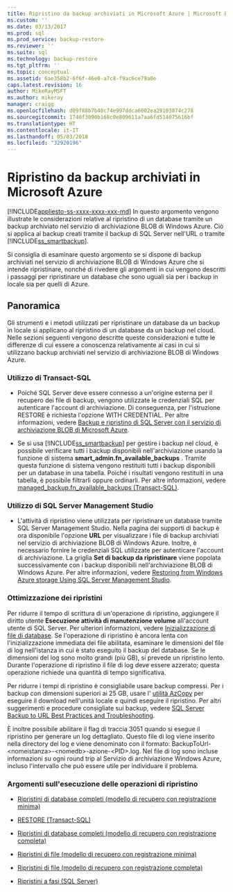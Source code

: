 ```yaml
---
title: Ripristino da backup archiviati in Microsoft Azure | Microsoft Docs
ms.custom: ''
ms.date: 03/13/2017
ms.prod: sql
ms.prod_service: backup-restore
ms.reviewer: ''
ms.suite: sql
ms.technology: backup-restore
ms.tgt_pltfrm: ''
ms.topic: conceptual
ms.assetid: 6ae358b2-6f6f-46e0-a7c8-f9ac6ce79a0e
caps.latest.revision: 16
author: MikeRayMSFT
ms.author: mikeray
manager: craigg
ms.openlocfilehash: d09f88b7b40c74e997ddca6002ea29103874c278
ms.sourcegitcommit: 1740f3090b168c0e809611a7aa6fd514075616bf
ms.translationtype: HT
ms.contentlocale: it-IT
ms.lasthandoff: 05/03/2018
ms.locfileid: "32920196"
---
```

# <a name="restoring-from-backups-stored-in-microsoft-azure"></a>Ripristino da backup archiviati in Microsoft Azure
[!INCLUDE[appliesto-ss-xxxx-xxxx-xxx-md](../../includes/appliesto-ss-xxxx-xxxx-xxx-md.md)]
  In questo argomento vengono illustrate le considerazioni relative al ripristino di un database tramite un backup archiviato nel servizio di archiviazione BLOB di Windows Azure. Ciò si applica ai backup creati tramite il backup di SQL Server nell'URL o tramite [!INCLUDE[ss_smartbackup](../../includes/ss-smartbackup-md.md)].  
  
 Si consiglia di esaminare questo argomento se si dispone di backup archiviati nel servizio di archiviazione BLOB di Windows Azure che si intende ripristinare, nonché di rivedere gli argomenti in cui vengono descritti i passaggi per ripristinare un database che sono uguali sia per i backup in locale sia per quelli di Azure.  
  
## <a name="overview"></a>Panoramica  
 Gli strumenti e i metodi utilizzati per ripristinare un database da un backup in locale si applicano al ripristino di un database da un backup nel cloud.  Nelle sezioni seguenti vengono descritte queste considerazioni e tutte le differenze di cui essere a conoscenza relativamente ai casi in cui si utilizzano backup archiviati nel servizio di archiviazione BLOB di Windows Azure.  
  
### <a name="using-transact-sql"></a>Utilizzo di Transact-SQL  
  
-   Poiché SQL Server deve essere connesso a un'origine esterna per il recupero dei file di backup, vengono utilizzate le credenziali SQL per autenticare l'account di archiviazione. Di conseguenza, per l'istruzione RESTORE è richiesta l'opzione WITH CREDENTIAL. Per altre informazioni, vedere [Backup e ripristino di SQL Server con il servizio di archiviazione BLOB di Microsoft Azure](../../relational-databases/backup-restore/sql-server-backup-and-restore-with-microsoft-azure-blob-storage-service.md).  
  
-   Se si usa [!INCLUDE[ss_smartbackup](../../includes/ss-smartbackup-md.md)] per gestire i backup nel cloud, è possibile verificare tutti i backup disponibili nell'archiviazione usando la funzione di sistema **smart_admin.fn_available_backups** . Tramite questa funzione di sistema vengono restituiti tutti i backup disponibili per un database in una tabella. Poiché i risultati vengono restituiti in una tabella, è possibile filtrarli oppure ordinarli. Per altre informazioni, vedere [managed_backup.fn_available_backups &#40;Transact-SQL&#41;](../../relational-databases/system-functions/managed-backup-fn-available-backups-transact-sql.md).  
  
### <a name="using-sql-server-management-studio"></a>Utilizzo di SQL Server Management Studio  
  
-   L'attività di ripristino viene utilizzata per ripristinare un database tramite SQL Server Management Studio. Nella pagina dei supporti di backup è ora disponibile l'opzione **URL** per visualizzare i file di backup archiviati nel servizio di archiviazione BLOB di Windows Azure. Inoltre, è necessario fornire le credenziali SQL utilizzate per autenticare l'account di archiviazione. La griglia **Set di backup da ripristinare** viene popolata successivamente con i backup disponibili nell'archiviazione BLOB di Windows Azure. Per altre informazioni, vedere [Restoring from Windows Azure storage Using SQL Server Management Studio](../../relational-databases/backup-restore/sql-server-backup-to-url.md#RestoreSSMS).  
  
### <a name="optimizing-restores"></a>Ottimizzazione dei ripristini  
 Per ridurre il tempo di scrittura di un'operazione di ripristino, aggiungere il diritto utente **Esecuzione attività di manutenzione volume** all'account utente di SQL Server. Per ulteriori informazioni, vedere [Inizializzazione di file di database](http://go.microsoft.com/fwlink/?LinkId=271622). Se l'operazione di ripristino è ancora lenta con l'inizializzazione immediata dei file abilitata, esaminare le dimensioni del file di log nell'istanza in cui è stato eseguito il backup del database. Se le dimensioni del log sono molto grandi (più GB), si prevede un ripristino lento. Durante l'operazione di ripristino il file di log deve essere azzerato; questa operazione richiede una quantità di tempo significativa.  
  
 Per ridurre i tempi di ripristino è consigliabile usare backup compressi.  Per i backup con dimensioni superiori ai 25 GB, usare l' [utilità AzCopy](http://blogs.msdn.com/b/windowsazurestorage/archive/2012/12/03/azcopy-uploading-downloading-files-for-windows-azure-blobs.aspx) per eseguire il download nell'unità locale e quindi eseguire il ripristino. Per altri suggerimenti e procedure consigliate sui backup, vedere [SQL Server Backup to URL Best Practices and Troubleshooting](../../relational-databases/backup-restore/sql-server-backup-to-url-best-practices-and-troubleshooting.md).  
  
 È inoltre possibile abilitare il flag di traccia 3051 quando si esegue il ripristino per generare un log dettagliato. Questo file di log viene inserito nella directory del log e viene denominato con il formato: BackupToUrl-\<nomeistanza>-\<nomedb>-azione-\<PID>.log. Nel file di log sono incluse informazioni su ogni round trip al Servizio di archiviazione Windows Azure, incluso l'intervallo che può essere utile per individuare il problema.  
  
### <a name="topics-on-performing-restore-operations"></a>Argomenti sull'esecuzione delle operazioni di ripristino  
  
-   [Ripristini di database completi &#40;modello di recupero con registrazione minima&#41;](../../relational-databases/backup-restore/complete-database-restores-simple-recovery-model.md)  
  
-   [RESTORE &#40;Transact-SQL&#41;](../../t-sql/statements/restore-statements-transact-sql.md)  
  
-   [Ripristini di database completi &#40;modello di recupero con registrazione completa&#41;](../../relational-databases/backup-restore/complete-database-restores-full-recovery-model.md)  
  
-   [Ripristini di file &#40;modello di recupero con registrazione minima&#41;](../../relational-databases/backup-restore/file-restores-simple-recovery-model.md)  
  
-   [Ripristini di file &#40;modello di recupero con registrazione completa&#41;](../../relational-databases/backup-restore/file-restores-full-recovery-model.md)  
  
-   [Ripristini a fasi &#40;SQL Server&#41;](../../relational-databases/backup-restore/piecemeal-restores-sql-server.md)  
  
  
